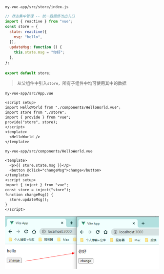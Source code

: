 `my-vue-app/src/store/index.js`

```js
// 状态集中管理 -- 统一数据修改出入口
import { reactive } from "vue";
const store = {
  state: reactive({
    msg: "hello",
  }),
  updateMsg: function () {
    this.state.msg = "你好";
  },
};

export default store;
```

> 从父组件中引入`store`，所有子组件中均可使用其中的数据

`my-vue-app/src/App.vue`

```vue
<script setup>
import HelloWorld from "./components/HelloWorld.vue";
import store from "./store";
import { provide } from "vue";
provide("store", store);
</script>
<template>
  <HelloWorld />
</template>
```

`my-vue-app/src/components/HelloWorld.vue`

```vue
<template>
  <p>{{ store.state.msg }}</p>
  <button @click="changeMsg">change</button>
</template>
<script setup>
import { inject } from "vue";
const store = inject("store");
function changeMsg() {
  store.updateMsg();
}
</script>
```

![vue3-state-manage.png](images/vue3-state-manage.png)